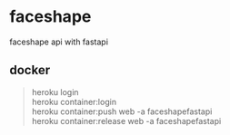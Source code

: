 # faceshape
faceshape api with fastapi

## docker
> heroku login  
heroku container:login  
heroku container:push web -a faceshapefastapi  
heroku container:release web -a faceshapefastapi  


